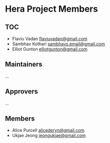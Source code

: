 # Hera Project Members

## TOC

- Flaviu Vadan <flaviuvadan@gmail.com>
- Sambhav Kothari <sambhavs.email@gmail.com>
- Elliot Gunton <elliotgunton@gmail.com>

## Maintainers

...

## Approvers

...

## Members

- Alice Purcell <alicederyn@gmail.com>
- Ukjae Jeong <jeongukjae@gmail.com>
